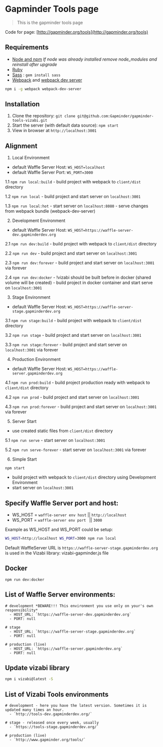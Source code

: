 # Gapminder Tools page
> This is the gapminder tools page

Code for page: [http://gapminder.org/tools](http://gapminder.org/tools)

## Requirements

- [Node and npm](http://nodejs.org) *If node was already installed remove node_modules and reinstall after upgrade*
- [Ruby](http://ruby-lang.com/)
- [Sass](http://sass-lang.com/) : `gem install sass`
- [Webpack](https://webpack.github.io/) and [webpack dev server](https://webpack.github.io/docs/webpack-dev-server.html)
```bash
npm i -g webpack webpack-dev-server
```

## Installation

1. Clone the repository: `git clone git@github.com:Gapminder/gapminder-tools-vizabi.git`
3. Start the server (with default data source): `npm start`
4. View in browser at `http://localhost:3001`

## Alignment

1. Local Environment

  - default Waffle Server Host: `WS_HOST=localhost`
  - default Waffle Server Port: `WS_PORT=3000`

  1.1 `npm run local:build`
    - build project with webpack to `client/dist` directory

  1.2 `npm run local`
    - build project and start server on `localhost:3001`

  1.3 `npm run local:hot`
    - start server on `localhost:8080`
    - serve changes from webpack bundle (webpack-dev-server)

2. Development Environment

  - default Waffle Server Host: `WS_HOST=https://waffle-server-dev.gapminderdev.org`

  2.1 `npm run dev:build`
    - build project with webpack to `client/dist` directory

  2.2 `npm run dev`
    - build project and start server on `localhost:3001`

  2.3 `npm run dev:forever`
    - build project and start server on `localhost:3001` via forever

  2.4 `npm run dev:docker`
    - !vizabi should be built before in docker (shared volume will be created)
    - build project in docker container and start serve on `localhost:3001`

3. Stage Environment

  - default Waffle Server Host: `WS_HOST=https://waffle-server-stage.gapminderdev.org`

  3.1 `npm run stage:build`
    - build project with webpack to `client/dist` directory

  3.2 `npm run stage`
    - build project and start server on `localhost:3001`

  3.3 `npm run stage:forever`
    - build project and start server on `localhost:3001` via forever

4. Production Environment

  - default Waffle Server Host: `WS_HOST=https://waffle-server.gapminderdev.org`

  4.1 `npm run prod:build`
    - build project production ready with webpack to `client/dist` directory

  4.2 `npm run prod`
    - build project and start server on `localhost:3001`

  4.3 `npm run prod:forever`
    - build project and start server on `localhost:3001` via forever

5. Server Start

  - use created static files from `client/dist` directory

  5.1 `npm run serve`
    - start server on `localhost:3001`

  5.2 `npm run serve-forever`
    - start server on `localhost:3001` via forever

6. Simple Start

`npm start`

- build project with webpack to `client/dist` directory using Development Environment
- start server on `localhost:3001`

## Specify Waffle Server port and host:

- WS_HOST = `waffle-server env host` || `http://localhost`
- WS_PORT = `waffle-server env port ` || `3000`

Example as WS_HOST and WS_PORT could be setup:
```bash
WS_HOST=http://localhost WS_PORT=3000 npm run local
```

Default WaffleServer URL is `https://waffle-server-stage.gapminderdev.org` is used in the Vizabi library: vizabi-gapminder.js file

## Docker

`npm run dev:docker`

## List of Waffle Server environments:

```
# development *BEWARE!!! This environment you use only on your's own responsibility*
  - HOST_URL: `https://waffle-server-dev.gapminderdev.org`
  - PORT: null

# stage
  - HOST_URL: `https://waffle-server-stage.gapminderdev.org`
  - PORT: null

# production (live)
  - HOST_URL: `https://waffle-server.gapminderdev.org`
  - PORT: null
```

## Update vizabi library

```bash
npm i vizabi@latest -S
```

## List of Vizabi Tools environments

```
# development - here you have the latest version. Sometimes it is updated many times an hour.
  - `http://tools-dev.gapminderdev.org/`

# stage - released once every week, usually
  - `https://tools-stage.gapminderdev.org/`

# production (live)
  - `http://www.gapminder.org/tools/`
```
